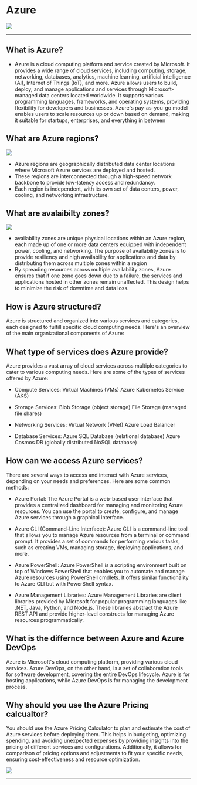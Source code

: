 # Azure

![](https://pendulum-it.com/wp-content/uploads/2020/05/Azure-logo-blue.jpg)
**************************************

## What is Azure?

* Azure is a cloud computing platform and service created by Microsoft. It provides a wide range of cloud services, including computing, storage, networking, databases, analytics, machine learning, artificial intelligence (AI), Internet of Things (IoT), and more. Azure allows users to build, deploy, and manage applications and services through Microsoft-managed data centers located worldwide. It supports various programming languages, frameworks, and operating systems, providing flexibility for developers and businesses. Azure's pay-as-you-go model enables users to scale resources up or down based on demand, making it suitable for startups, enterprises, and everything in between

## What are Azure regions?

![](https://media.licdn.com/dms/image/C5612AQEcGGBoDtX6rA/article-cover_image-shrink_600_2000/0/1631791147534?e=2147483647&v=beta&t=zx-rVPxTo4s7VCffuEwSpEXVcEQzKio8oz_YcfoaliA)

* Azure regions are geographically distributed data center locations where Microsoft Azure services are deployed and hosted. 
* These regions are interconnected through a high-speed network backbone to provide low-latency access and redundancy.
* Each region is independent, with its own set of data centers, power, cooling, and networking infrastructure. 
  
## What are avalaibilty zones?

![](https://techcommunity.microsoft.com/t5/image/serverpage/image-id/384721i3E9AD27F395754BC/image-size/original?v=v2&px=-1)

* availability zones are unique physical locations within an Azure region, each made up of one or more data centers equipped with independent power, cooling, and networking. The purpose of availability zones is to provide resiliency and high availability for applications and data by distributing them across multiple zones within a region
* By spreading resources across multiple availability zones, Azure ensures that if one zone goes down due to a failure, the services and applications hosted in other zones remain unaffected. This design helps to minimize the risk of downtime and data loss.

## How is Azure structured?
Azure is structured and organized into various services and categories, each designed to fulfill specific cloud computing needs. Here's an overview of the main organizational components of Azure:

## What type of services does Azure provide?

Azure provides a vast array of cloud services across multiple categories to cater to various computing needs. Here are some of the types of services offered by Azure:

* Compute Services:
Virtual Machines (VMs)
Azure Kubernetes Service (AKS)

* Storage Services:
Blob Storage (object storage)
File Storage (managed file shares)

* Networking Services:
Virtual Network (VNet)
Azure Load Balancer

* Database Services:
Azure SQL Database (relational database)
Azure Cosmos DB (globally distributed NoSQL database)

## How can we access Azure services?

There are several ways to access and interact with Azure services, depending on your needs and preferences. Here are some common methods:

* Azure Portal:
The Azure Portal is a web-based user interface that provides a centralized dashboard for managing and monitoring Azure resources. You can use the portal to create, configure, and manage Azure services through a graphical interface.

* Azure CLI (Command-Line Interface):
Azure CLI is a command-line tool that allows you to manage Azure resources from a terminal or command prompt. It provides a set of commands for performing various tasks, such as creating VMs, managing storage, deploying applications, and more.

* Azure PowerShell:
Azure PowerShell is a scripting environment built on top of Windows PowerShell that enables you to automate and manage Azure resources using PowerShell cmdlets. It offers similar functionality to Azure CLI but with PowerShell syntax.

* Azure Management Libraries:
Azure Management Libraries are client libraries provided by Microsoft for popular programming languages like .NET, Java, Python, and Node.js. These libraries abstract the Azure REST API and provide higher-level constructs for managing Azure resources programmatically.

## What is the differnce between Azure and Azure DevOps

Azure is Microsoft's cloud computing platform, providing various cloud services. Azure DevOps, on the other hand, is a set of collaboration tools for software development, covering the entire DevOps lifecycle. Azure is for hosting applications, while Azure DevOps is for managing the development process.

## Why should you use the Azure Pricing calcualtor?

 You should use the Azure Pricing Calculator to plan and estimate the cost of Azure services before deploying them. This helps in budgeting, optimizing spending, and avoiding unexpected expenses by providing insights into the pricing of different services and configurations. Additionally, it allows for comparison of pricing options and adjustments to fit your specific needs, ensuring cost-effectiveness and resource optimization.

 ![](https://learn.microsoft.com/en-us/azure/cost-management-billing/costs/media/pricing-calculator/product-picker.png)


 ********************************************************